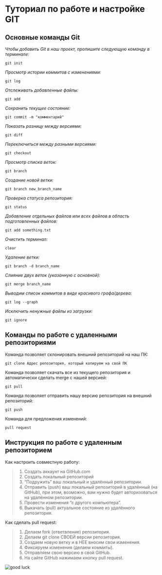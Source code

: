 # Туториал по работе и настройке GIT

## Основные команды Git

*Чтобы добавить Git в наш проект, пропишите следующую команду в терминале:*

```
git init
```

*Просмотр истории коммитов с изменениями:*

```
git log
```

*Отслеживать добавленные файлы:*

```
git add
```

*Сохранить текущее состояние:*

```
git commit -m "комментарий"
```

*Показать разницу между версиями:*

```
git diff
```

*Переключиться между разными версиями:*

```
git checkout
```

*Просмотр списка веток:*

```
git branch
```

*Создание новой ветки:*

```
git branch new_branch_name
```

*Проверка статуса репозитория:*

```
git status
```

*Добавление отдельных файлов или всех файлов в область подготовленных файлов:*

```
git add something.txt
```

*Очистить терминал:*

```
clear
```

*Удаление ветки:*

```
git branch -d branch_name
```

*Слияние двух веток (указанную с основной):*

```
git merge branch_name
```

*Выводим список коммитов в виде красивого графа/дерева:*

```
git log --graph
```

*Исключить ненужные файлы из загрузки:*

```
git ignore
```

## Команды по работе с удаленными репозиториями

Команда позволяет склонировать внешний репозиторий на наш ПК:

```
git clone Адрес репозитория, который копируем на свой ПК
```

Команда позволяет скачать все из текущего репозитория и автоматически сделать merge с нашей версией:

```
git pull
```

Команда позволяет отправить нашу версию репозитория на внешний репозиторий:

```
git push
```

Команда для предложения изменений:

```
pull request
```


## Инструкция по работе с удаленным репозиторием

Как настроить совместную работу:


> 1. Создать аккаунт на GitHub.com
> 2. Создать локальный репозиторий
> 3. “Подружить” ваш локальный и удалённый репозитории. 
> 4. Отправить (push) ваш локальный репозиторий в удалённый (на GitHub), при этом, возможно, вам нужно будет авторизоваться на удалённом репозитории.
> 5. Провести изменения “с другого компьютера”.
> 6. Выкачать (pull) актуальное состояние из удалённого репозитория.

Как сделать pull request:

> 1. Делаем fork (ответвление) репозитория.
> 2. Делаем git clone СВОЕЙ версии репозитория.
> 3. Создаем новую ветку и в НЕЕ вносим свои изменения.
> 4. Фиксируем изменения (делаем коммиты).
> 5. Отправляем свою версию в свой GitHub.
> 6. На сайте GitHub нажимаем кнопку pull request.


![good luck](https://i.gifer.com/origin/15/151be890cffaf0e94e0e43504419327d_w200.gif)